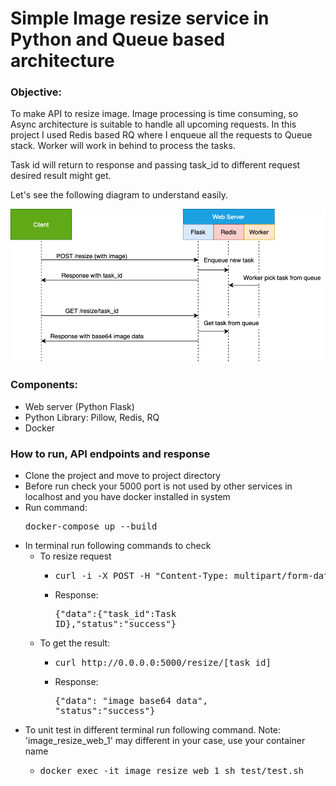 # Simple Image resize service in Python and Queue based architecture
### Objective:
To make API to resize image. Image processing is time consuming, so Async architecture is suitable to handle all upcoming requests.
In this project I used Redis based RQ where I enqueue all the requests to Queue stack. Worker will work in behind to process the tasks.

Task id will return to response and passing task_id to different request desired result might get.

Let's see the following diagram to understand easily.

![](RQ.png)


### Components:
- Web server (Python Flask)
- Python Library: Pillow, Redis, RQ
- Docker


### How to run, API endpoints and response
- Clone the project and move to project directory
- Before run check your 5000 port is not used by other services in localhost and you have docker installed in system
- Run command: <pre>docker-compose up --build</pre>
- In terminal run following commands to check
    - To resize request
        - <pre>curl -i -X POST -H "Content-Type: multipart/form-data" -F "file=@test.jpeg" http://0.0.0.0:5000/resize</pre>
        - Response:  <pre>{"data":{"task_id":Task ID},"status":"success"}</pre>
    - To get the result:
        - <pre>curl http://0.0.0.0:5000/resize/[task_id]</pre>
        - Response:  <pre>{"data": "image base64 data", "status":"success"}</pre>
- To unit test in different terminal run following command. Note: 'image_resize_web_1' may different in your case, use your container name
    - <pre>docker exec -it image_resize_web_1 sh test/test.sh</pre>